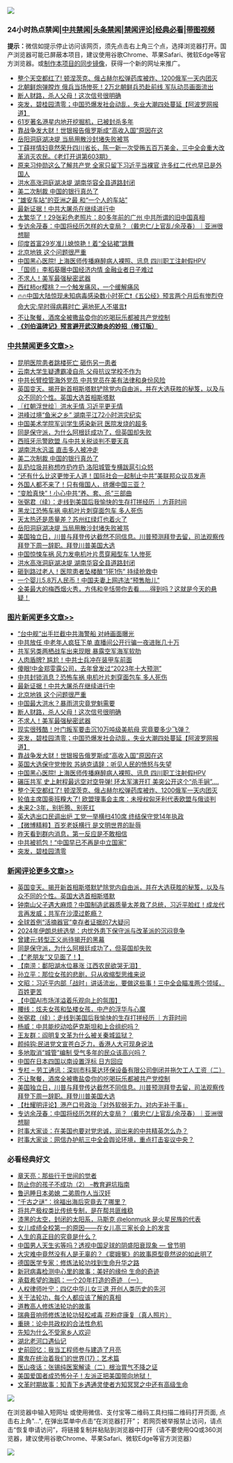 ![](https://raw.githubusercontent.com/jsvpn/jsproxy/dev/64photo/fqnews-qr.jpg)

<div id="tt">
<h3>24小时热点禁闻|<a href="#%E4%B8%AD%E5%85%B1%E7%A6%81%E9%97%BB%E6%9B%B4%E5%A4%9A%E6%96%87%E7%AB%A0">中共禁闻</a>|<a href="#%E5%9B%BE%E7%89%87%E6%96%B0%E9%97%BB%E6%9B%B4%E5%A4%9A%E6%96%87%E7%AB%A0">头条禁闻</a>|<a href="#%E6%96%B0%E9%97%BB%E8%AF%84%E8%AE%BA%E6%9B%B4%E5%A4%9A%E6%96%87%E7%AB%A0">禁闻评论|<a href="#%E5%BF%85%E7%9C%8B%E7%BB%8F%E5%85%B8%E5%A5%BD%E6%96%87">经典必看</a>|<a href="https://2654106.xyz/3" target="_blank">带图视频</a></h3>
<div><b>提示：</b>微信如提示停止访问该网页，须先点击右上角三个点，选择浏览器打开。国产浏览器可能已屏蔽本项目，建议使用谷歌Chrome、苹果Safari、微软Edge等官方浏览器。或<a href="%E5%88%B6%E4%BD%9Cgit%E7%A6%81%E9%97%BB%E9%95%9C%E5%83%8F.md">制作本项目的同步镜像</a>，获得一个新的网址来推广。</div>
<ul>

<li><a href="/topimagenews/20240705/2058533.md">整个天空都红了! 顿涅茨克、俄占赫尔松弹药库被炸、1200俄军一天内团灭</a></li>
<li><a href="/worldnews/20240705/2058578.md">北朝鲜炮弹膛炸 俄兵当场惨死！2万北朝鲜兵恐赴前线 军队动员画面流出</a></li>
<li><a href="/topimagenews/20240706/2058770.md">断人财路，杀人父母！这次信号很明确</a></li>
<li><a href="/topimagenews/20240706/2058747.md">突发，碧桂园清零；中国恐爆发社会动乱，失业大潮四处蔓延【阿波罗网报道】</a></li>
<li><a href="/yule/20240706/2058781.md">61岁著名港星内地开挖掘机，已被封杀多年</a></li>
<li><a href="/topimagenews/20240705/2058613.md">靠战争发大财！世银报告俄罗斯成“高收入国”原因在这</a></li>
<li><a href="/cbnews/20240706/2058749.md">岳阳洞庭湖决堤 当局用散沙封堵失败被骂</a></li>
<li><a href="/sohnews/20240706/2058802.md">丁薛祥情妇竟然荣升四川省长，陈一新一次受贿五百万美金，三中全会重大改革消灭农民。《老灯开讲第603期》</a></li>
<li><a href="/baitai/20240705/2058617.md">原来习仲勋这么了解共产党 全家只留下习近平当裸官 许多红二代也早已是外国人</a></li>
<li><a href="/cbnews/20240705/2058674.md">洪水高涨洞庭湖决堤 湖南华容全县道路封闭</a></li>
<li><a href="/cbnews/20240706/2058831.md">美二次制裁 中国的银行真怂了</a></li>
<li><a href="/funmedia/20240705/2058522.md">“雄安车站”的亚洲之最 和“一个人的车站”</a></li>
<li><a href="/topimagenews/20240706/2058829.md">最新证据！中共大屠杀在继续进行中</a></li>
<li><a href="/lifebaike/20240706/2058755.md">太繁华了！29张彩色老照片：80多年前的广州 中共所谓的旧中国真相</a></li>
<li><a href="/comments/20240705/2058669.md">专访余茂春：中国将经历怎样的大变局？（戴忠仁/上官乱/余茂春）｜亚洲很想聊</a></li>
<li><a href="/worldnews/20240706/2058797.md">印度首富29岁准儿媳惊艳！着“全钻裙”跳舞</a></li>
<li><a href="/topimagenews/20240706/2058828.md">北京地铁 这个问题很严重</a></li>
<li><a href="/topimagenews/20240705/2058577.md">中国黑心医院! 上海医师传播麻醉病人裸照、讯息 四川职工注射假HPV</a></li>
<li><a href="/ccpdope/20240705/2058587.md">「国师」李稻葵曝中国经济内情 金融业者日子难过</a></li>
<li><a href="/topimagenews/20240706/2058769.md">不求人！美军最强秘密武器</a></li>
<li><a href="/baitai/20240705/2058572.md">西红柿or樱桃？一个触发痛风，一个缓解痛风</a></li>
<li><a href="/sohnews/20240705/2058553.md">🔥🔥中国大陆惊现未知病毒感染数小时死亡❗《五公经》预言两个月后有惨烈夺命大灾:早时得病暮时亡 遍地死人不堪言❗</a></li>
<li><a href="/comments/20240706/2058693.md">不让聚餐，酒席全被撒盐😨你的吃喝玩乐都被共产党控制</a></li>
<li><b><a href="/comments/20200207/1272816.md" target="_blank">《刘伯温碑记》预言避开武汉肺炎的妙招（修订版）</a></b></li>
</ul>
</div>

<div class="catlist">
<h3><a href="/cbnews/" target="_blank">中共禁闻</a><span><a href="/cbnews/" target="_blank" rel="nofollow">更多文章>></a></span></h3>
<ul>
<li><a href="/cbnews/20240706/2058911.md" target="_blank">昆明医院患者跳楼死亡 砸伤另一患者</a></li>
<li><a href="/cbnews/20240706/2058910.md" target="_blank">云南大学生疑遭霸凌自杀 父母抗议学校不作为</a></li>
<li><a href="/cbnews/20240706/2058905.md" target="_blank">中共长臂控管海外党员 中共党员在美有法律和身份风险</a></li>
<li><a href="/comments/20240706/2058901.md" target="_blank">英国变天。揭开新首相斯塔默铲除党内自由派，并在大选获胜的秘笈，以及与众不同的个性。英国大选首相斯塔默</a></li>
<li><a href="/cbnews/20240706/2058892.md" target="_blank">〖红朝浮世绘〗洪水无情 习近平更无情</a></li>
<li><a href="/cbnews/20240706/2058879.md" target="_blank">洪峰过境“鱼米之乡” 湖南平江72小时洪灾纪实</a></li>
<li><a href="/cbnews/20240706/2058878.md" target="_blank">中国美术学院军训学生感染新冠 医院发烧的超多</a></li>
<li><a href="/comments/20240706/2058857.md" target="_blank">同是保守派，为什么阿根廷成功了，但英国却失败</a></li>
<li><a href="/cbnews/20240706/2058847.md" target="_blank">西班牙示警欧盟 与中共关税谈判不要天真</a></li>
<li><a href="/cbnews/20240706/2058846.md" target="_blank">湖南洪水汎滥 直击多人被冲走</a></li>
<li><a href="/cbnews/20240706/2058831.md" target="_blank">美二次制裁 中国的银行真怂了</a></li>
<li><a href="/cbnews/20240706/2058830.md" target="_blank">乱扔垃圾并称想咋扔咋扔 洛阳城管专横跋扈引众怒</a></li>
<li><a href="/cbnews/20240706/2058795.md" target="_blank">“还有什么比这更惨无人道！国际社会一起制止中共”美联邦众议员发声</a></li>
<li><a href="/cbnews/20240706/2058794.md" target="_blank">外国人都不来了！只有俄国人，挤爆中国三亚？</a></li>
<li><a href="/cbnews/20240706/2058793.md" target="_blank">“变脸真快”！小心中共“养、套、杀”三部曲</a></li>
<li><a href="/comments/20240706/2058790.md" target="_blank">张弼君（续）：走线到美国后我愉快的生存打拼经历 ｜方菲时间</a></li>
<li><a href="/cbnews/20240706/2058751.md" target="_blank">黑龙江恐怖车祸 电机叶片刺穿面包车 多人死伤</a></li>
<li><a href="/cbnews/20240706/2058750.md" target="_blank">天太热还是质量差？苏州红绿灯也着火了</a></li>
<li><a href="/cbnews/20240706/2058749.md" target="_blank">岳阳洞庭湖决堤 当局用散沙封堵失败被骂</a></li>
<li><a href="/comments/20240706/2058689.md" target="_blank">美国独立日，川普与拜登传达截然不同信息。川普预测拜登去留，司法观察传拜登下周一辞职。拜登川普美国大选</a></li>
<li><a href="/cbnews/20240705/2058675.md" target="_blank">中国惊悚车祸 风力发电机叶片贯穿厢型车 1人惨死</a></li>
<li><a href="/cbnews/20240705/2058674.md" target="_blank">洪水高涨洞庭湖决堤 湖南华容全县道路封闭</a></li>
<li><a href="/cbnews/20240705/2058673.md" target="_blank">砸到路过老人！医院患者坠楼酿“1死1伤” 持续抢救中</a></li>
<li><a href="/cbnews/20240705/2058672.md" target="_blank">一个婴儿5.8万人民币！中国夫妻上网违法“预售胎儿”</a></li>
<li><a href="/comments/20240705/2058640.md" target="_blank">全美最大的梅西烟火秀，方伟和辛恬带你去看……得到吗？这就是今天的悬疑！</a></li>

</ul>
</div>
<div class="catlist">
<h3><a href="/topimagenews/" target="_blank">图片新闻</a><span><a href="/topimagenews/" target="_blank" rel="nofollow">更多文章>></a></span></h3>
<ul>
<li><a href="/topimagenews/20240706/2058894.md" target="_blank">“台中舰”出手拦截中共海警船 对峙画面曝光</a></li>
<li><a href="/topimagenews/20240706/2058877.md" target="_blank">中共放任 中老年人疯狂下单 直播间公开行骗一夜进账几十万</a></li>
<li><a href="/topimagenews/20240706/2058862.md" target="_blank">共军另类两栖战车出来现眼 暴露空军海军软肋</a></li>
<li><a href="/topimagenews/20240706/2058861.md" target="_blank">人肉盾牌? 尴尬！中共士兵冲在装甲车前面</a></li>
<li><a href="/topimagenews/20240706/2058845.md" target="_blank">傻眼!中金郑雯露公司，去年曾发过“2023年十大预测”</a></li>
<li><a href="/topimagenews/20240706/2058844.md" target="_blank">中共封锁消息？恐怖车祸 电机叶片刺穿面包车 多人死伤</a></li>
<li><a href="/topimagenews/20240706/2058829.md" target="_blank">最新证据！中共大屠杀在继续进行中</a></li>
<li><a href="/topimagenews/20240706/2058828.md" target="_blank">北京地铁 这个问题很严重</a></li>
<li><a href="/topimagenews/20240706/2058827.md" target="_blank">中国最大洪水？暴雨洪灾竟党魁需要</a></li>
<li><a href="/topimagenews/20240706/2058770.md" target="_blank">断人财路，杀人父母！这次信号很明确</a></li>
<li><a href="/topimagenews/20240706/2058769.md" target="_blank">不求人！美军最强秘密武器</a></li>
<li><a href="/topimagenews/20240706/2058748.md" target="_blank">现实很残酷！叶门叛军要击沉10万吨级美航母 究竟要多少飞弹？</a></li>
<li><a href="/topimagenews/20240706/2058747.md" target="_blank">突发，碧桂园清零；中国恐爆发社会动乱，失业大潮四处蔓延【阿波罗网报道】</a></li>
<li><a href="/topimagenews/20240705/2058613.md" target="_blank">靠战争发大财！世银报告俄罗斯成“高收入国”原因在这</a></li>
<li><a href="/topimagenews/20240705/2058612.md" target="_blank">英国大选保守党惨败 苏纳克请辞：听见人民的愤怒与失望</a></li>
<li><a href="/topimagenews/20240705/2058577.md" target="_blank">中国黑心医院! 上海医师传播麻醉病人裸照、讯息 四川职工注射假HPV</a></li>
<li><a href="/topimagenews/20240705/2058576.md" target="_blank">碾压共军 史上射程最远空对空导弹! 环太军演开打 美突公开这个“杀手锏”&#8230;.</a></li>
<li><a href="/topimagenews/20240705/2058533.md" target="_blank">整个天空都红了! 顿涅茨克、俄占赫尔松弹药库被炸、1200俄军一天内团灭</a></li>
<li><a href="/topimagenews/20240705/2058532.md" target="_blank">轮值主席国奥班糗大了! 欧盟理事会主席：未授权匈牙利代表欧盟与俄谈判</a></li>
<li><a href="/topimagenews/20240705/2058499.md" target="_blank">未来2-3年，别折腾、别死扛</a></li>
<li><a href="/topimagenews/20240705/2058488.md" target="_blank">英大选出口民调出炉 工党一举横扫410席 终结保守党14年执政</a></li>
<li><a href="/topimagenews/20240705/2058463.md" target="_blank">【微博精粹】百岁老妖横行 是文明世界的耻辱</a></li>
<li><a href="/topimagenews/20240705/2058446.md" target="_blank">昨天看到群内消息，第一反应是不敢相信</a></li>
<li><a href="/topimagenews/20240705/2058429.md" target="_blank">中共被抓包！“中国早已不再是中立国家”</a></li>
<li><a href="/topimagenews/20240705/2058428.md" target="_blank">突发，碧桂园清零</a></li>

</ul>
</div>
<div class="catlist">
<h3><a href="/comments/" target="_blank">新闻评论</a><span><a href="/comments/" target="_blank" rel="nofollow">更多文章>></a></span></h3>
<ul>
<li><a href="/comments/20240706/2058901.md" target="_blank">英国变天。揭开新首相斯塔默铲除党内自由派，并在大选获胜的秘笈，以及与众不同的个性。英国大选首相斯塔默</a></li>
<li><a href="/comments/20240706/2058876.md" target="_blank">钟南山父子遇大麻烦？中国制造武器质量太差救了总统，习近平脸红！成龙代言再发威；共军在沙漠过乾瘾？</a></li>
<li><a href="/comments/20240706/2058866.md" target="_blank">全球首例“活摘器官”幸存者证据的7大疑问</a></li>
<li><a href="/comments/20240706/2058865.md" target="_blank">2024年伊朗总统选举：内忧外患下保守派与改革派的沉闷竞争</a></li>
<li><a href="/comments/20240706/2058864.md" target="_blank">曾建元:转型正义尚待揭开的黑幕</a></li>
<li><a href="/comments/20240706/2058857.md" target="_blank">同是保守派，为什么阿根廷成功了，但英国却失败</a></li>
<li><a href="/comments/20240706/2058843.md" target="_blank">【“老朋友”又见面了！】</a></li>
<li><a href="/comments/20240706/2058842.md" target="_blank">【南涝：鄱阳湖水位暴涨 江西农民欲哭无泪】</a></li>
<li><a href="/comments/20240706/2058833.md" target="_blank">孙立平：那位女孩的悲剧，只从收缩型思维来说</a></li>
<li><a href="/comments/20240706/2058826.md" target="_blank">文昭：习近平内部「战时」讲话流出，要做这些事！三中全会瞄准两个领域，百姓更苦</a></li>
<li><a href="/comments/20240706/2058816.md" target="_blank">【中国AI市场洋溢着乐观向上的氛围】</a></li>
<li><a href="/comments/20240706/2058798.md" target="_blank">腰线：炫夫女孩和坠楼女孩，中产的浮华与心魔</a></li>
<li><a href="/comments/20240706/2058790.md" target="_blank">张弼君（续）：走线到美国后我愉快的生存打拼经历 ｜方菲时间</a></li>
<li><a href="/comments/20240706/2058754.md" target="_blank">杨威：中共能挖动哈萨克斯坦和上合组织吗？</a></li>
<li><a href="/comments/20240706/2058753.md" target="_blank">王友群：阎明复文革为什么被关秦城监狱？</a></li>
<li><a href="/comments/20240706/2058752.md" target="_blank">颜纯钩:民进党文宣苍白乏力，香港人大可现身说法</a></li>
<li><a href="/comments/20240706/2058735.md" target="_blank">多地取消&#8221;城管&#8221;编制 受气多年的民众该高兴吗？</a></li>
<li><a href="/comments/20240706/2058724.md" target="_blank">中国在日本四国以南设置浮标 日方回应</a></li>
<li><a href="/comments/20240706/2058723.md" target="_blank">专栏 &#8211; 劳工通讯：深圳市科莱达环保设备有限公司倒闭并拖欠工人工资（二）</a></li>
<li><a href="/comments/20240706/2058693.md" target="_blank">不让聚餐，酒席全被撒盐😨你的吃喝玩乐都被共产党控制</a></li>
<li><a href="/comments/20240706/2058689.md" target="_blank">美国独立日，川普与拜登传达截然不同信息。川普预测拜登去留，司法观察传拜登下周一辞职。拜登川普美国大选</a></li>
<li><a href="/comments/20240706/2058680.md" target="_blank">【杜耀明评论】港产口号政治「对外软弱无力，对内无补于事」</a></li>
<li><a href="/comments/20240705/2058669.md" target="_blank">专访余茂春：中国将经历怎样的大变局？（戴忠仁/上官乱/余茂春）｜亚洲很想聊</a></li>
<li><a href="/comments/20240705/2058663.md" target="_blank">时事大家谈：在美国也要对党忠诚，润出来的中共精英怎么办？</a></li>
<li><a href="/comments/20240705/2058662.md" target="_blank">时事大家谈：网信办护航三中全会舆论环境，重点打击妄议中央？</a></li>

</ul>
</div>

<div class="catlist">
<h3>必看经典好文</h3>
<ul>
<li><a href="/comments/20240623/2053092.md" target="_blank">章天亮：那些行于世间的觉者</a></li>
<li><a href="/comments/20230917/1933753.md" target="_blank">防止你的孩子不成功（2） &#8211;教育避坑指南</a></li>
<li><a href="/comments/20220408/1716379.md" target="_blank">鲁迅睡日本弟媳 二弟周作人当汉奸</a></li>
<li><a href="/lifebaike/20210704/1580186.md" target="_blank">“千古之谜”：徐福出海后究竟去了哪里？</a></li>
<li><a href="/comments/20231214/1974138.md" target="_blank">将共产极权类比传统专制，是在帮共匪维稳</a></li>
<li><a href="/cbnews/20211017/1639766.md" target="_blank">漆黑的太空，封闭的太阳系，马斯克 @elonmusk 是火星民族的代表</a></li>
<li><a href="/comments/20210801/1597741.md" target="_blank">女儿成绩全校第一的原因——在女儿高三家长会上的发言</a></li>
<li><a href="/comments/20220717/1759493.md" target="_blank">人生的真正目的究竟是什么？</a></li>
<li><a href="/comments/20220208/1689146.md" target="_blank">中国男人天生劣等吗？透视中国足球的阴盛阳衰现象 — 曾节明</a></li>
<li><a href="/lifebaike/20210511/1544066.md" target="_blank">大灾难中竟然没有人是无辜的？《窦娥冤》的故事原型竟然说的如此明了</a></li>
<li><a href="/comments/20200607/783186.md" target="_blank">德国医学专家：修炼法轮功找到生命升华之路</a></li>
<li><a href="/cbnews/20210421/1530674.md" target="_blank">新冠病毒检测中心里的故事：美好的缘份 生命的奇迹</a></li>
<li><a href="/comments/20231130/1967587.md" target="_blank">承载希望的海鸥：一个20年打造的奇迹 （一）</a></li>
<li><a href="/bannedvideo/20220806/1768296.md" target="_blank">人权律师叶宁：四亿中华儿女三退 开创人类历史的先河</a></li>
<li><a href="/topimagenews/20161125/619230.md" target="_blank">关于法轮功，每个人都应该了解的真相</a></li>
<li><a href="/comments/20200805/1375080.md" target="_blank">道教高人修炼法轮功的故事</a></li>
<li><a href="/comments/20210907/1620306.md" target="_blank">瑞典音响师修炼法轮功轻松戒毒 花粉症康复（真人照片）</a></li>
<li><a href="/comments/20200705/783271.md" target="_blank">重磅：论中共政权的合法性危机</a></li>
<li><a href="/comments/20200620/1346848.md" target="_blank">先知为什么不受家乡人欢迎</a></li>
<li><a href="/comments/20240116/1984226.md" target="_blank">湖北老河口遇仙记</a></li>
<li><a href="/aomi/history/20141104/323033.md" target="_blank">史前回忆：我当工程师参与建造了月亮</a></li>
<li><a href="/topimagenews/20180620/960677.md" target="_blank">魔鬼在统治着我们的世界(17)：艺术篇</a></li>
<li><a href="/comments/20231220/1976683.md" target="_blank">医山夜话：张锡纯医案解读（二）根治胃气不降之证</a></li>
<li><a href="/sohnews/20230904/1929011.md" target="_blank">美国爱国者成恐怖分子！左派正把美国带向地狱！</a></li>
<li><a href="/comments/20200308/1290079.md" target="_blank">文革时期故事：知青下乡遇通灵使者方知冥冥之中还有高级生命</a></li>

</ul>
</div>

![](https://raw.githubusercontent.com/jsvpn/jsproxy/dev/64photo/fqnews-qr.jpg)

在浏览器中输入短网址 或使用微信、支付宝等二维码工具扫描二维码打开页面, 点击右上角"...", 在弹出菜单中点击“在浏览器打开”； 若网页被举报禁止访问，请点击“恢复申请访问”，将链接复制并粘贴到浏览器中打开（请不要使用QQ或360浏览器，建议使用谷歌Chrome、苹果Safari、微软Edge等官方浏览器）

![](https://raw.githubusercontent.com/jsvpn/jsproxy/dev/64photo/wx.jpg)